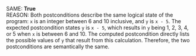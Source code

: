 SAME: **True**  
REASON: Both postconditions describe the same logical state of the program: `x` is an integer between 6 and 10 inclusive, and `y` is `x - 5`. The expected postcondition states `y` is `x - 5`, which results in `y` being 1, 2, 3, 4, or 5 when `x` is between 6 and 10. The computed postcondition directly lists the possible values of `y` that result from this calculation. Therefore, the two postconditions are semantically the same.